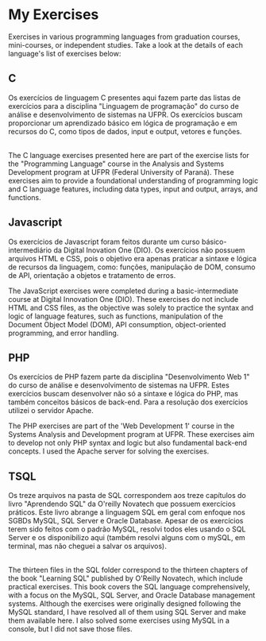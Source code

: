 # My Exercises
Exercises in various programming languages from graduation courses, mini-courses, or independent studies. Take a look at the details of each language's list of exercises below:

## C
Os exercícios de linguagem C presentes aqui fazem parte das listas de exercícios para a disciplina "Linguagem de programação" do curso de análise e desenvolvimento de sistemas na UFPR.
Os exercícios buscam proporcionar um aprendizado básico em lógica de programação e em recursos do C, como tipos de dados, input e output, vetores e funções. </br> </br>

The C language exercises presented here are part of the exercise lists for the "Programming Language" course in the Analysis and Systems Development program at UFPR (Federal University of Paraná).
These exercises aim to provide a foundational understanding of programming logic and C language features, including data types, input and output, arrays, and functions.

## Javascript
Os exercícios de Javascript foram feitos durante um curso básico-intermediário da Digital Inovation One (DIO). Os exercícios não possuem arquivos HTML e CSS, pois o objetivo era apenas praticar a sintaxe e lógica de recursos da linguagem, como: funções, manipulação de DOM, consumo de API, orientação a objetos e tratamento de erros.

The JavaScript exercises were completed during a basic-intermediate course at Digital Innovation One (DIO). These exercises do not include HTML and CSS files, as the objective was solely to practice the syntax and logic of language features, such as functions, manipulation of the Document Object Model (DOM), API consumption, object-oriented programming, and error handling.

## PHP
Os exercícios de PHP fazem parte da disciplina "Desenvolvimento Web 1" do curso de análise e desenvolvimento de sistemas na UFPR. Estes exercícios buscam desenvolver não só a sintaxe e lógica do PHP, mas também conceitos básicos de back-end. Para a resolução dos exercícios utilizei o servidor Apache.

The PHP exercises are part of the 'Web Development 1' course in the Systems Analysis and Development program at UFPR. These exercises aim to develop not only PHP syntax and logic but also fundamental back-end concepts. I used the Apache server for solving the exercises.

## TSQL
Os treze arquivos na pasta de SQL correspondem aos treze capítulos do livro "Aprendendo SQL" da O'reilly Novatech que possuem exercícios práticos.
Este livro abrange a linguagem SQL em geral com enfoque nos SGBDs MySQL, SQL Server e Oracle Database.
Apesar de os exercícios terem sido feitos com o padrão MySQL, resolvi todos eles usando o SQL Server e os disponibilizo aqui (também resolvi alguns com o mySQL, em terminal, 
mas não cheguei a salvar os arquivos). </br> </br>

The thirteen files in the SQL folder correspond to the thirteen chapters of the book "Learning SQL" published by O'Reilly Novatech, which include practical exercises.
This book covers the SQL language comprehensively, with a focus on the MySQL, SQL Server, and Oracle Database management systems.
Although the exercises were originally designed following the MySQL standard, I have resolved all of them using SQL Server and make them available here. 
I also solved some exercises using MySQL in a console, but I did not save those files.

